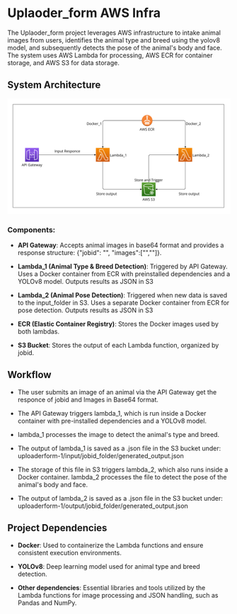 
# Uplaoder_form AWS Infra

The Uplaoder_form project leverages AWS infrastructure to intake animal images from users, identifies the animal type and breed using the yolov8 model, and subsequently detects the pose of the animal's body and face. The system uses AWS Lambda for processing, AWS ECR for container storage, and AWS S3 for data storage.


## System Architecture

![App Screenshot](./Arch_digram.png)

### Components:
- **API Gateway**:
    Accepts animal images in base64 format and provides a response structure: {"jobid": "", "images":["",""]}.

- **Lambda_1 (Animal Type & Breed Detection)**:
    Triggered by API Gateway.
    Uses a Docker container from ECR with preinstalled dependencies and a YOLOv8 model.
    Outputs results as JSON in S3

- **Lambda_2 (Animal Pose Detection)**: 
    Triggered when new data is saved to the input_folder in S3.
    Uses a separate Docker container from ECR for pose detection.
    Outputs results as JSON in S3

- **ECR (Elastic Container Registry)**: 
    Stores the Docker images used by both lambdas.

- **S3 Bucket**:
    Stores the output of each Lambda function, organized by jobid.


## Workflow
- The user submits an image of an animal via the API Gateway get the responce of jobid and Images in Base64 format.

- The API Gateway triggers lambda_1, which is run inside a Docker container with pre-installed dependencies and a YOLOv8 model.

- lambda_1 processes the image to detect the animal's type and breed.

- The output of lambda_1 is saved as a .json file in the S3 bucket under: uploaderform-1/input/jobid_folder/generated_output.json

- The storage of this file in S3 triggers lambda_2, which also runs inside a Docker container. lambda_2 processes the file to detect the pose of the animal's body and face.

- The output of lambda_2 is saved as a .json file in the S3 bucket under: uploaderform-1/output/jobid_folder/generated_output.json

## Project Dependencies
- **Docker**: Used to containerize the Lambda functions and ensure consistent execution environments.

- **YOLOv8**: Deep learning model used for animal type and breed detection.

- **Other dependencies**: Essential libraries and tools utilized by the Lambda functions for image processing and JSON handling, such as Pandas and NumPy.